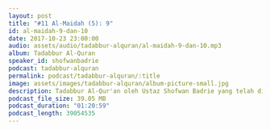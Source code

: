 ```yaml
---
layout: post
title: "#11 Al-Maidah (5): 9"
id: al-maidah-9-dan-10
date: 2017-10-23 23:00:00
audio: assets/audio/tadabbur-alquran/al-maidah-9-dan-10.mp3
album: Tadabbur Al-Quran
speaker_id: shofwanbadrie
podcast: tadabbur-alquran
permalink: podcast/tadabbur-alquran/:title
image: assets/images/tadabbur-alquran/album-picture-small.jpg
description: Tadabbur Al-Qur'an oleh Ustaz Shofwan Badrie yang telah diadakan di The Glasshouse, Subang Jaya pada 23 Oktober 2017.
podcast_file_size: 39.05 MB
podcast_duration: "01:20:59"
podcast_length: 39054535
---
```

